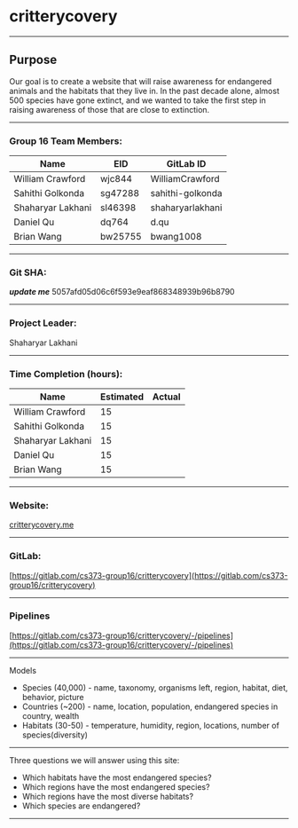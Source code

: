 # critterycovery
---
## Purpose
Our goal is to create a website that will raise awareness for endangered animals and the habitats that they live in. In the past decade alone, almost 500 species have gone extinct, and we wanted to take the first step in raising awareness of those that are close to extinction. 

---
### Group 16 Team Members: 
Name | EID | GitLab ID
--------- | --------- | ---------
William Crawford | wjc844 |  WilliamCrawford
Sahithi Golkonda | sg47288 | sahithi-golkonda
Shaharyar Lakhani |sl46398 |shaharyarlakhani
Daniel Qu | dq764 | d.qu
Brian Wang |bw25755 |bwang1008

---

### Git SHA: 
***update me***
5057afd05d06c6f593e9eaf868348939b96b8790

---

### Project Leader: 
Shaharyar Lakhani

---

### Time Completion (hours):
Name | Estimated | Actual
--------- | --------- | ---------
William Crawford | 15 |  
Sahithi Golkonda | 15 | 
Shaharyar Lakhani |15 |
Daniel Qu | 15 | 
Brian Wang |15 |

--- 

### Website: 
[critterycovery.me](critterycovery.me)

---

### GitLab: 
[https://gitlab.com/cs373-group16/critterycovery](https://gitlab.com/cs373-group16/critterycovery)

---

### Pipelines 

[https://gitlab.com/cs373-group16/critterycovery/-/pipelines](https://gitlab.com/cs373-group16/critterycovery/-/pipelines)

---
Models
*  Species (40,000) - name, taxonomy, organisms left, region, habitat, diet, behavior, picture
*  Countries (~200) - name, location, population, endangered species in country, wealth
*  Habitats (30-50) - temperature, humidity, region, locations, number of species(diversity)
---
Three questions we will answer using this site:
* Which habitats have the most endangered species?
* Which regions have the most endangered species?
* Which regions have the most diverse habitats?
* Which species are endangered?
---
